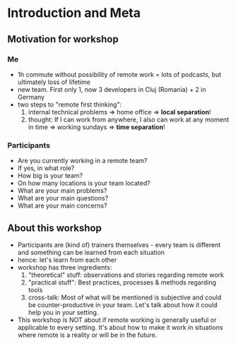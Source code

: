 # Introduction and Meta
## Motivation for workshop
### Me
- 1h commute without possibility of remote work = lots of podcasts, but ultimately loss of lifetime
- new team. First only 1, now 3 developers in Cluj (Romania) + 2 in Germany
- two steps to "remote first thinking":
    1. internal technical problems => home office => __local separation__!
    1. thought: If I can work from anywhere, I also can work at any moment in time => working sundays => __time separation__!

### Participants
- Are you currently working in a remote team?
- If yes, in what role?
- How big is your team?
- On how many locations is your team located?
- What are your main problems?
- What are your main questions?
- What are your main concerns?
 
## About this workshop
- Participants are (kind of) trainers themselves - every team is different and something can be learned from each situation
- hence: let's learn from each other
- workshop has three ingredients:
    1. "theoretical" stuff: observations and stories regarding remote work
    1. "practical stuff": Best practices, processes & methods regarding tools
    1. cross-talk: Most of what will be mentioned is subjective and could be counter-productive in your team. Let's talk about how it could help you in your setting. 
- This workshop is NOT about if remote working is generally useful or applicable to every setting. It's about how to make it work in situations where remote is a reality or will be in the future.    
